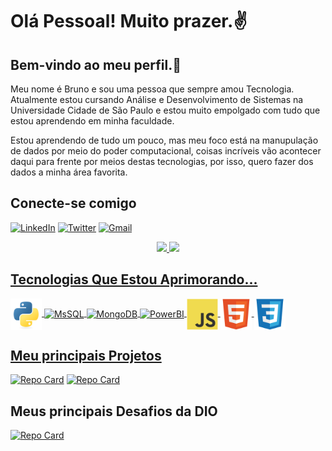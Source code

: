 # Olá Pessoal! Muito prazer.:v:

## Bem-vindo ao meu perfil.:rocket:

<p>Meu nome é Bruno e sou uma pessoa que sempre amou Tecnologia. Atualmente estou cursando Análise e Desenvolvimento de Sistemas na Universidade Cidade de São Paulo e estou muito empolgado com tudo que estou aprendendo em minha faculdade.</p> 

<p>Estou aprendendo de tudo um pouco, mas meu foco está na manupulação de dados por meio do poder computacional, coisas incríveis vão acontecer daqui para frente por meios destas tecnologias, por isso, quero fazer dos dados a minha área favorita.</p>

## Conecte-se comigo 

[![LinkedIn](https://img.shields.io/badge/LinkedIn-000?style=for-the-badge&logo=linkedin&logoColor=0E76A8)](https://www.linkedin.com/in/bruno-soares-dev91/)
[![Twitter](https://img.shields.io/badge/x-000?style=for-the-badge&logo=X)](https://twitter.com/BrunoVar1)
[![Gmail](https://img.shields.io/badge/gmail-000?style=for-the-badge&logo=gmail)](mailto:brunosoaresvargas@gmail.com)

<div align="center">
    <a href="https://github.com/brusodev">
    <img height="180em" src="https://github-readme-stats.vercel.app/api?username=brusodev&theme=transparent&bg_color=000&border_color=30A3DC&show_icons=true&icon_color=30A3DC&title_color=E94D5F&text_color=FFF&include_all_commits=true&count_private=true"/> <img height="180em" src="https://github-readme-stats.vercel.app/api/top-langs/?username=brusodev&theme=transparent&bg_color=000&border_color=30A3DC&show_icons=true&icon_color=30A3DC&title_color=E94D5F&text_color=FFF&langs_count=7&layout=compact"/>
</div>
<div>
    <h2>Tecnologias Que Estou Aprimorando...</h2>
        <img align="center" alt="Python" height="50" width="50" src="https://raw.githubusercontent.com/devicons/devicon/master/icons/python/python-original.svg">
        <img align="center" alt="MsSQL" height="50" width="50" src="https://e7.pngegg.com/pngimages/170/924/png-clipart-microsoft-sql-server-microsoft-azure-sql-database-microsoft-text-logo.png">
        <img align="center" alt="MongoDB" height="50" width="60" src="https://e7.pngegg.com/pngimages/63/19/png-clipart-mongodb-database-nosql-postgresql-mongo-text-logo.png">
        <img align="center" alt="PowerBI" height="50" width="50" src="https://e7.pngegg.com/pngimages/252/727/png-clipart-power-bi-business-intelligence-microsoft-analytics-microsoft-text-rectangle.png">
        <img align="center" alt="JAVASCRIPT" height="50" width="50" src="https://raw.githubusercontent.com/devicons/devicon/master/icons/javascript/javascript-original.svg">    
        <img align="center" alt="HTML" height="50" width="50" src="https://raw.githubusercontent.com/devicons/devicon/master/icons/html5/html5-original.svg">
        <img align="center" alt="CSS" height="50" width="50" src="https://raw.githubusercontent.com/devicons/devicon/master/icons/css3/css3-original.svg">
</div>

## Meu principais Projetos
[![Repo Card](https://github-readme-stats.vercel.app/api/pin/?username=brusodev&repo=project-calc-css&bg_color=000&border_color=30A3DC&show_icons=true&icon_color=30A3DC&title_color=E94D5F&text_color=FFF)](https://github.com/brusodev/project-calc-css.git)
[![Repo Card](https://github-readme-stats.vercel.app/api/pin/?username=brusodev&repo=projeto-login&bg_color=000&border_color=30A3DC&show_icons=true&icon_color=30A3DC&title_color=E94D5F&text_color=FFF)](https://github.com/brusodev/project-calc-css.git)

## Meus principais Desafios da DIO
[![Repo Card](https://github-readme-stats.vercel.app/api/pin/?username=brusodev&repo=dio-lab-open-source&bg_color=000&border_color=30A3DC&show_icons=true&icon_color=30A3DC&title_color=E94D5F&text_color=FFF)](thhps://github.com/brusodev/dio-lab-open-source)
